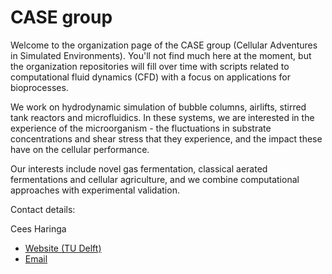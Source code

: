 # CASE group

Welcome to the organization page of the CASE group (Cellular Adventures in Simulated Environments). You'll not find much here at the moment, but the organization repositories will fill over time with scripts related to computational fluid dynamics (CFD) with a focus on applications for bioprocesses.

We work on hydrodynamic simulation of bubble columns, airlifts, stirred tank reactors and microfluidics. In these systems, we are interested in the experience of the microorganism - the fluctuations in substrate concentrations and shear stress that they experience, and the impact these have on the cellular performance.

Our interests include novel gas fermentation, classical aerated fermentations and cellular agriculture, and we combine computational approaches with experimental validation.

Contact details:

Cees Haringa
- [Website (TU Delft)](https://www.tudelft.nl/tnw/over-faculteit/afdelingen/biotechnology/research-sections/bioprocess-engineering/cees-haringa-group)
- [Email](c.haringa@tudelft.nl)
